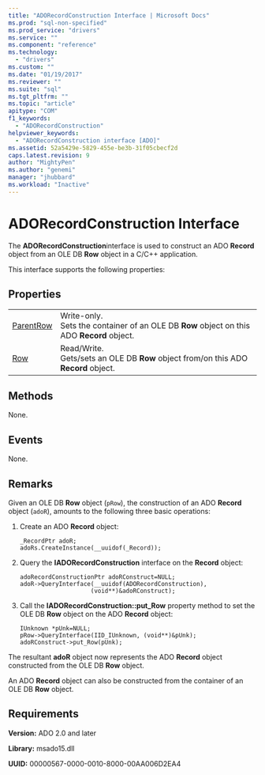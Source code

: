 ```yaml
---
title: "ADORecordConstruction Interface | Microsoft Docs"
ms.prod: "sql-non-specified"
ms.prod_service: "drivers"
ms.service: ""
ms.component: "reference"
ms.technology:
  - "drivers"
ms.custom: ""
ms.date: "01/19/2017"
ms.reviewer: ""
ms.suite: "sql"
ms.tgt_pltfrm: ""
ms.topic: "article"
apitype: "COM"
f1_keywords: 
  - "ADORecordConstruction"
helpviewer_keywords: 
  - "ADORecordConstruction interface [ADO]"
ms.assetid: 52a5429e-5829-455e-be3b-31f05cbecf2d
caps.latest.revision: 9
author: "MightyPen"
ms.author: "genemi"
manager: "jhubbard"
ms.workload: "Inactive"
---
```

# ADORecordConstruction Interface
The **ADORecordConstruction**interface is used to construct an ADO **Record** object from an OLE DB **Row** object in a C/C++ application.  
  
 This interface supports the following properties:  
  
## Properties  
  
|||  
|-|-|  
|[ParentRow](../../../ado/reference/ado-api/parentrow-property-ado.md)|Write-only.<br />Sets the container of an OLE DB **Row** object on this ADO **Record** object.|  
|[Row](../../../ado/reference/ado-api/row-property-ado.md)|Read/Write.<br />Gets/sets an OLE DB **Row** object from/on this ADO **Record** object.|  
  
## Methods  
 None.  
  
## Events  
 None.  
  
## Remarks  
 Given an OLE DB **Row** object (`pRow`), the construction of an ADO **Record** object (`adoR`), amounts to the following three basic operations:  
  
1.  Create an ADO **Record** object:  
  
    ```  
    _RecordPtr adoR;  
    adoRs.CreateInstance(__uuidof(_Record));  
    ```  
  
2.  Query the **IADORecordConstruction** interface on the **Record** object:  
  
    ```  
    adoRecordConstructionPtr adoRConstruct=NULL;  
    adoR->QueryInterface(__uuidof(ADORecordConstruction),  
                        (void**)&adoRConstruct);  
    ```  
  
3.  Call the **IADORecordConstruction::put_Row** property method to set the OLE DB **Row** object on the ADO **Record** object:  
  
    ```  
    IUnknown *pUnk=NULL;  
    pRow->QueryInterface(IID_IUnknown, (void**)&pUnk);  
    adoRConstruct->put_Row(pUnk);  
    ```  
  
 The resultant **adoR** object now represents the ADO **Record** object constructed from the OLE DB **Row** object.  
  
 An ADO **Record** object can also be constructed from the container of an OLE DB **Row** object.  
  
## Requirements  
 **Version:** ADO 2.0 and later  
  
 **Library:** msado15.dll  
  
 **UUID:** 00000567-0000-0010-8000-00AA006D2EA4
